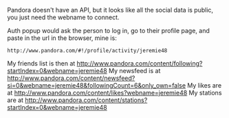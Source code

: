 Pandora doesn't have an API, but it looks like all the social data is public, you just need the webname to connect.

Auth popup would ask the person to log in, go to their profile page, and paste in the url in the browser, mine is:

	http://www.pandora.com/#!/profile/activity/jeremie48

My friends list is then at
	http://www.pandora.com/content/following?startIndex=0&webname=jeremie48
My newsfeed is at
	http://www.pandora.com/content/newsfeed?si=0&webname=jeremie48&followingCount=6&only_own=false
My likes are at
	http://www.pandora.com/content/likes?webname=jeremie48
My stations are at
	http://www.pandora.com/content/stations?startIndex=0&webname=jeremie48


